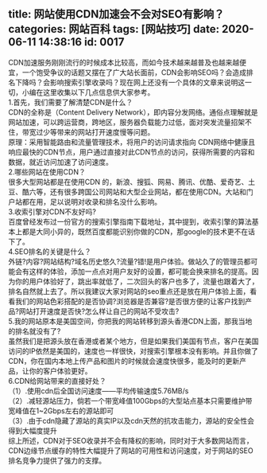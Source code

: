 title: 网站使用CDN加速会不会对SEO有影响？
categories: 网站百科
tags: [网站技巧]
date: 2020-06-11 14:38:16
id: 0017
---
  <p>CDN加速服务刚刚流行的时候成本比较高，而如今技术越来越普及也越来越便宜，一个饱受争议的话题又摆在了广大站长面前，CDN会影响SEO吗？会造成排名下降吗？会影响搜索引擎收录吗？现在网上还没有一个具体的文章来说明这一切，小编在这里收集以下几点信息供大家参考。<br />1.首先，我们需要了解清楚CDN是什么？<br />CDN的全称是（Content Delivery Network），即内容分发网络。通俗点理解就是网站加速，可以跨运营商，跨地区，服务器负载能力过低，面对突发流量招架不住，带宽过少等带来的网站打开速度慢等问题。<br />原理：采用智能路由和流量管理技术，将用户的访问请求指向 CDN网络中健康且响应最快的CDN节点，用户通过直接对此CDN节点的访问，获得所需要的内容和数据，就近访问加速了访问速度。<br />2.哪些网站在使用CDN？<br />很多大型网站都是在使用CDN 的，新浪、搜狐、网易、腾讯、优酷、爱奇艺、土豆、酷六等，还有很多跨国公司网站和大型企业网站，都在使用CDN。大站和门户站都在用，足以说明对收录和排名没什么影响。<br />3.收索引擎对CDN不友好吗?<br />百度曾经发布过一份官方的搜索引擎指南下载地址，其中提到，收索引擎的算法基本上都是大同小异的，既然百度都能识别你做的CDN，那google的技术更不在话下了。<br />4.SEO排名的关键是什么？<br />外链?内容?网站结构?域名历史悠久?流量?错!是用户体验。做站久了的管理员都可能会有这样的体验，添加一点点对用户友好的设置，都可能会换来排名的提高。因为你的用户体验好了，跳出率就低了，二次回头的客户也多了，流量也跟着大了，排名自然就上去了。所以我建议大家对网站的seo重点还是放在用户体验上面，看看我们的网站色彩搭配的是否协调?浏览器是否兼容?是否很方便的让客户找到产品?网站打开速度是否快?怎么样让自己的网站不受攻击?<br />5.我的网站原本是美国空间，你把我的网站转移到源头香港CDN上面，那我当地的排名就没有了?<br />虽然我们是把源头放在香港或者某个地方，但是如果我们美国有节点，客户在美国访问的IP依然是美国的，速度也一样很快，对搜索引擎根本没有影响。并且你做了CDN，你在国内本地上传产品和图片的时候就会速度快很多，能及时的更新产品，让你的客户体验更好。<br />6.CDN给网站带来的直接好处？<br />（1）.使用cdn后全国访问速度——平均传输速度5.76MB/s<br />（2）.减轻源站压力，倘若一个带宽峰值100Gbps的大型站点基本只需要维护带宽峰值在1~2Gbps左右的源站即可<br />（3）.由于cdn隐藏了源站的真实IP以及cdn天然的抗攻击能力，源站的安全性会得到大幅度提升<br />综上所述，CDN对于SEO收录并不会有降权的影响，同时对于大多数网站而言，CDN边缘节点缓存的特性大幅提升了网站的可用性和访问速度，对于网站的SEO排名竞争力提供了强力的支撑。</p>  